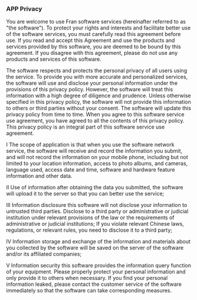 ### APP Privacy

You are welcome to use Fran software services (hereinafter referred to as "the software"). To protect your rights and interests and facilitate better use of the software services, you must carefully read this agreement before use. If you read and accept this Agreement and use the products and services provided by this software, you are deemed to be bound by this agreement. If you disagree with this agreement, please do not use any products and services of this software.

The software respects and protects the personal privacy of all users using the service. To provide you with more accurate and personalized services, the software will use and disclose your personal information under the provisions of this privacy policy. However, the software will treat this information with a high degree of diligence and prudence. Unless otherwise specified in this privacy policy, the software will not provide this information to others or third parties without your consent. The software will update this privacy policy from time to time. When you agree to this software service use agreement, you have agreed to all the contents of this privacy policy. This privacy policy is an integral part of this software service use agreement.

I The scope of application is that when you use the software network service, the software will receive and record the information you submit, and will not record the information on your mobile phone, including but not limited to your location information, access to photo albums, and cameras, language used, access date and time, software and hardware feature information and other data.

II Use of information after obtaining the data you submitted, the software will upload it to the server so that you can better use the service;

III Information disclosure this software will not disclose your information to untrusted third parties. Disclose to a third party or administrative or judicial institution under relevant provisions of the law or the requirements of administrative or judicial institutions; If you violate relevant Chinese laws, regulations, or relevant rules, you need to disclose it to a third party;

IV Information storage and exchange of the information and materials about you collected by the software will be saved on the server of the software and/or its affiliated companies;

V Information security this software provides the information query function of your equipment. Please properly protect your personal information and only provide it to others when necessary. If you find your personal information leaked, please contact the customer service of the software immediately so that the software can take corresponding measures.





